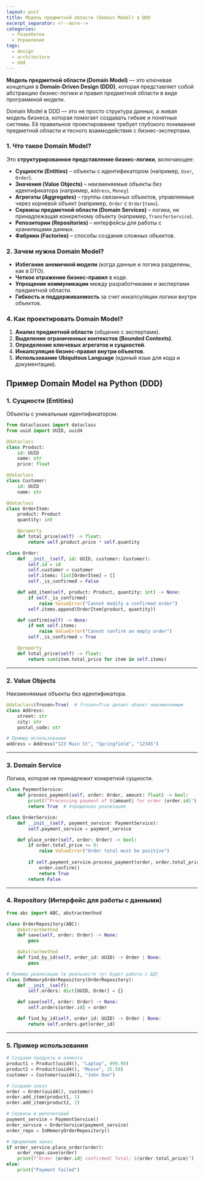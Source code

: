 ```yaml
---
layout: post
title: Модель предметной области (Domain Model) в DDD
excerpt_separator: <!--more-->
categories:
  - Разработка
  - Управление
tags:
  - design
  - architecture
  - ddd
---
```


**Модель предметной области (Domain Model)** — это ключевая концепция в **Domain-Driven Design (DDD)**, которая представляет собой абстракцию бизнес-логики и правил предметной области в виде программной модели.

<!--more-->

Domain Model в DDD — это не просто структура данных, а живая модель бизнеса, которая помогает создавать гибкие и понятные системы. Её правильное проектирование требует глубокого понимания предметной области и тесного взаимодействия с бизнес-экспертами.

### **1. Что такое Domain Model?**  
Это **структурированное представление бизнес-логики**, включающее:  
- **Сущности (Entities)** – объекты с идентификатором (например, `User`, `Order`).  
- **Значения (Value Objects)** – неизменяемые объекты без идентификатора (например, `Address`, `Money`).  
- **Агрегаты (Aggregates)** – группы связанных объектов, управляемые через корневой объект (например, `Order` с `OrderItems`).  
- **Сервисы предметной области (Domain Services)** – логика, не принадлежащая конкретному объекту (например, `TransferService`).  
- **Репозитории (Repositories)** – интерфейсы для работы с хранилищами данных.  
- **Фабрики (Factories)** – способы создания сложных объектов.  

### **2. Зачем нужна Domain Model?**  
- **Избегание анемичной модели** (когда данные и логика разделены, как в DTO).  
- **Четкое отражение бизнес-правил** в коде.  
- **Упрощение коммуникации** между разработчиками и экспертами предметной области.  
- **Гибкость и поддерживаемость** за счет инкапсуляции логики внутри объектов.  

### **4. Как проектировать Domain Model?**  
1. **Анализ предметной области** (общение с экспертами).  
2. **Выделение ограниченных контекстов (Bounded Contexts)**.  
3. **Определение ключевых агрегатов и сущностей**.  
4. **Инкапсуляция бизнес-правил внутри объектов**.  
5. **Использование Ubiquitous Language** (единый язык для кода и документации).  


## **Пример Domain Model на Python (DDD)**  

### **1. Сущности (Entities)**  
Объекты с уникальным идентификатором.  

```python
from dataclasses import dataclass
from uuid import UUID, uuid4

@dataclass
class Product:
    id: UUID
    name: str
    price: float

@dataclass
class Customer:
    id: UUID
    name: str

@dataclass
class OrderItem:
    product: Product
    quantity: int

    @property
    def total_price(self) -> float:
        return self.product.price * self.quantity

class Order:
    def __init__(self, id: UUID, customer: Customer):
        self.id = id
        self.customer = customer
        self.items: list[OrderItem] = []
        self._is_confirmed = False

    def add_item(self, product: Product, quantity: int) -> None:
        if self._is_confirmed:
            raise ValueError("Cannot modify a confirmed order")
        self.items.append(OrderItem(product, quantity))

    def confirm(self) -> None:
        if not self.items:
            raise ValueError("Cannot confirm an empty order")
        self._is_confirmed = True

    @property
    def total_price(self) -> float:
        return sum(item.total_price for item in self.items)
```

---

### **2. Value Objects**  
Неизменяемые объекты без идентификатора.  

```python
@dataclass(frozen=True)  # frozen=True делает объект неизменяемым
class Address:
    street: str
    city: str
    postal_code: str

# Пример использования
address = Address("123 Main St", "Springfield", "12345")
```

---

### **3. Domain Service**  
Логика, которая не принадлежит конкретной сущности.  

```python
class PaymentService:
    def process_payment(self, order: Order, amount: float) -> bool:
        print(f"Processing payment of ${amount} for order {order.id}")
        return True  # Упрощенная реализация

class OrderService:
    def __init__(self, payment_service: PaymentService):
        self.payment_service = payment_service

    def place_order(self, order: Order) -> bool:
        if order.total_price <= 0:
            raise ValueError("Order total must be positive")
        
        if self.payment_service.process_payment(order, order.total_price):
            order.confirm()
            return True
        return False
```

---

### **4. Repository (Интерфейс для работы с данными)**  

```python
from abc import ABC, abstractmethod

class OrderRepository(ABC):
    @abstractmethod
    def save(self, order: Order) -> None:
        pass

    @abstractmethod
    def find_by_id(self, order_id: UUID) -> Order | None:
        pass

# Пример реализации (в реальности тут будет работа с БД)
class InMemoryOrderRepository(OrderRepository):
    def __init__(self):
        self.orders: dict[UUID, Order] = {}

    def save(self, order: Order) -> None:
        self.orders[order.id] = order

    def find_by_id(self, order_id: UUID) -> Order | None:
        return self.orders.get(order_id)
```

---

### **5. Пример использования**  

```python
# Создаем продукты и клиента
product1 = Product(uuid4(), "Laptop", 999.99)
product2 = Product(uuid4(), "Mouse", 25.50)
customer = Customer(uuid4(), "John Doe")

# Создаем заказ
order = Order(uuid4(), customer)
order.add_item(product1, 1)
order.add_item(product2, 2)

# Сервисы и репозиторий
payment_service = PaymentService()
order_service = OrderService(payment_service)
order_repo = InMemoryOrderRepository()

# Оформляем заказ
if order_service.place_order(order):
    order_repo.save(order)
    print(f"Order {order.id} confirmed! Total: ${order.total_price}")
else:
    print("Payment failed")
```
